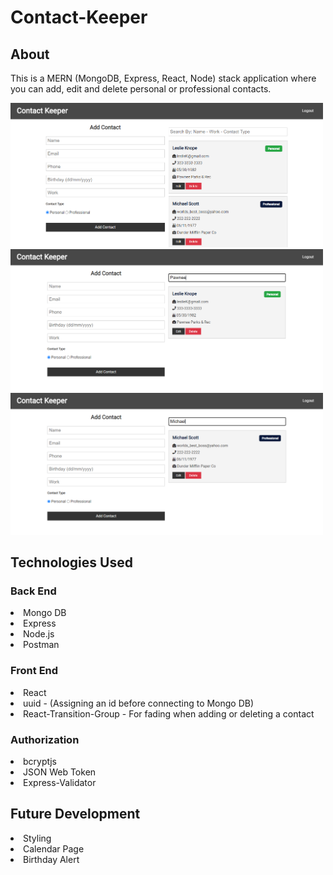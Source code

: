# Contact-Keeper

## About

This is a MERN (MongoDB, Express, React, Node) stack application where you can add, edit and delete personal or professional contacts.

<img src="./screenshots/screens1.PNG" width="500">
<img src="./screenshots/screens2.PNG" width="500">
<img src="./screenshots/screens3.PNG" width="500">

## Technologies Used

### Back End

<li>Mongo DB</li>
<li>Express</li>
<li>Node.js</li>
<li>Postman</li>

### Front End

<li>React</li>
<li>uuid - (Assigning an id before connecting to Mongo DB)</li>
<li>React-Transition-Group - For fading when adding or deleting a contact</li>

### Authorization

<li>bcryptjs</li>
<li>JSON Web Token</li>
<li>Express-Validator</li>

## Future Development

<li>Styling</li>
<li>Calendar Page</li>
<li>Birthday Alert</li>
